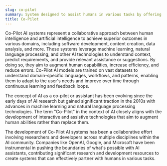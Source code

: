 ```yaml
---
slug: co-pilot
summary: System designed to assist humans in various tasks by offering suggestions, automating routine tasks, and enhancing decision-making processes.
title: Co-Pilot
---
```


Co-Pilot AI systems represent a collaborative approach between human intelligence and artificial intelligence to achieve superior outcomes in various domains, including software development, content creation, data analysis, and more. These systems leverage machine learning, natural language processing, and other AI technologies to understand context, predict requirements, and provide relevant assistance or suggestions. By doing so, they aim to augment human capabilities, increase efficiency, and reduce errors. Co-Pilot AI models are trained on vast datasets to understand domain-specific languages, workflows, and patterns, enabling them to adapt to the user's needs and improve over time through continuous learning and feedback loops.

The concept of AI as a co-pilot or assistant has been evolving since the early days of AI research but gained significant traction in the 2010s with advances in machine learning and natural language processing technologies. The term "Co-Pilot" in the context of AI closely aligns with the development of interactive and assistive technologies that aim to augment human abilities rather than replace them.

The development of Co-Pilot AI systems has been a collaborative effort involving researchers and developers across multiple disciplines within the AI community. Companies like OpenAI, Google, and Microsoft have been instrumental in pushing the boundaries of what's possible with AI assistants, contributing significant research and development resources to create systems that can effectively partner with humans in various tasks.
